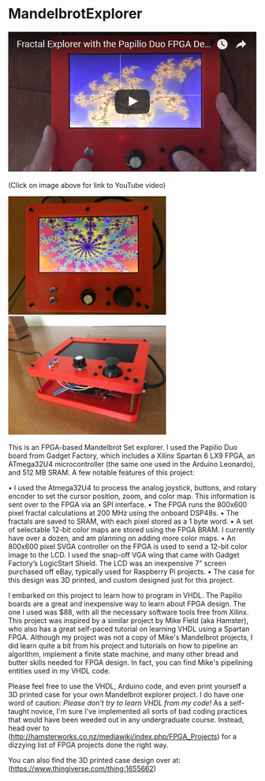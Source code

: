 # MandelbrotExplorer


[![Mandelbrot Explorer](/images/video.JPG)](https://www.youtube.com/watch?v=OqxMnT_Ruuk) 

(Click on image above for link to YouTube video)

<img src="/images/IMG_1034.JPG" alt="Fractal1" width="320" height="240"> <img src="/images/IMG_1035.JPG" alt="Fractal2" width="320" height="240">

This is an FPGA-based Mandelbrot Set explorer.  I used the Papilio Duo board from Gadget Factory, which includes a Xilinx Spartan 6 LX9 FPGA, an ATmega32U4 microcontroller (the same one used in the Arduino Leonardo), and 512 MB SRAM.  A few notable features of this project:

• I used the Atmega32U4 to process the analog joystick, buttons, and rotary encoder to set the cursor position, zoom, and color map.  This information is sent over to the FPGA via an SPI interface.
• The FPGA runs the 800x600 pixel fractal calculations at 200 MHz using the onboard DSP48s.
• The fractals are saved to SRAM, with each pixel stored as a 1 byte word.
• A set of selectable 12-bit color maps are stored using the FPGA BRAM.  I currently have over a dozen, and am planning on adding more color maps.
• An 800x600 pixel SVGA controller on the FPGA is used to send a 12-bit color image to the LCD.  I used the snap-off VGA wing that came with Gadget Factory’s LogicStart Shield.  The LCD was an inexpensive 7” screen purchased off eBay, typically used for Raspberry Pi projects.
• The case for this design was 3D printed, and custom designed just for this project.

I embarked on this project to learn how to program in VHDL.  The Papilio boards are a great and inexpensive way to learn about FPGA design.  The one I used was $88, with all the necessary software tools free from Xilinx.  This project was inspired by a similar project by Mike Field (aka Hamster), who also has a great self-paced tutorial on learning VHDL using a Spartan FPGA.  Although my project was not a copy of Mike's Mandelbrot projects, I did learn quite a bit from his project and tutorials on how to pipeline an algorithm, implement a finite state machine, and many other bread and butter skills needed for FPGA design.  In fact, you can find Mike's pipelining entities used in my VHDL code.

Please feel free to use the VHDL, Arduino code, and even print yourself a 3D printed case for your own Mandelbrot explorer project.  I do have one word of caution: *Please don't try to learn VHDL from my code!*   As a self-taught novice, I'm sure I've implemented all sorts of bad coding practices that would have been weeded out in any undergraduate course.  Instead, head over to (http://hamsterworks.co.nz/mediawiki/index.php/FPGA_Projects) for a dizzying list of FPGA projects done the right way.  

You can also find the 3D printed case design over at: (https://www.thingiverse.com/thing:1655662)
